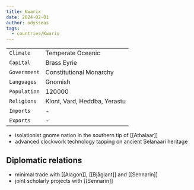```yaml
---
title: Kwarix
date: 2024-02-01
author: odysseas
tags:
  - countries/Kwarix
---
```

| | |
| --- | --- |
| `Climate` | Temperate Oceanic |
| `Capital` | Brass Eyrie |
| `Government` | Constitutional Monarchy |
| `Languages` | Gnomish |
| `Population` | 120000 |
| `Religions` | Klont, Vard, Heddba, Yerastu |
| `Imports` | - |
| `Exports` | - |

- isolationist gnome nation in the southern tip of [[Athalaar]]
- advanced clockwork technology tapping on ancient Selanaari heritage

## Diplomatic relations
- minimal trade with [[Alagon]], [[Bjåglant]] and [[Sennarin]]
- joint scholarly projects with [[Sennarin]]
